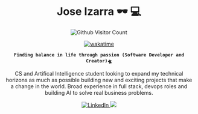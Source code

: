 <div align='center'>
<h1>Jose Izarra 🕶️ 💻</h1>
  
<img alt='Github Visitor Count' src='https://komarev.com/ghpvc/?username=jose-izarra&color=0e75b6&style=flat'/>

[![wakatime](https://wakatime.com/badge/user/018e22fe-9b24-4615-b789-e14e30569b4a.svg)](https://wakatime.com/@018e22fe-9b24-4615-b789-e14e30569b4a)

**`Finding balance in life through passion (Software Developer and Creator)🛸`**


CS and Artifical Intelligence student looking to expand my technical horizons as much as possible building new and exciting projects that make a change in the world. Broad experience in full stack, devops roles and building AI to solve real business problems.


<a href="https://www.linkedin.com/in/jose-izarra" target="_blank" rel="noopener noreferrer">
  <img alt="LinkedIn" src="https://img.shields.io/badge/LinkedIn-0A66C2.svg?style=for-the-badge&logo=LinkedIn&logoColor=white" />
</a>

<span>
<a href="https://joseizarra.com" target="_blank" rel="noreferrer"><img
src="https://img.shields.io/badge/website-00ccbb?style=for-the-badge&logoColor=white"
/></a></span>



</div>





